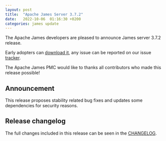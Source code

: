 ```yaml
---
layout: post
title:  "Apache James Server 3.7.2"
date:   2022-10-06  01:16:30 +0200
categories: james update
---
```


The Apache James developers are pleased to announce James server 3.7.2 release.

Early adopters can [download it][download], any issue can be reported on our issue [tracker][tracker].

The Apache James PMC would like to thanks all contributors who made this release possible!

## Announcement

This release proposes stability related bug fixes and updates some dependencies for security reasons.

## Release changelog

The full changes included in this release can be seen in the [CHANGELOG][CHANGELOG].

[CHANGELOG]: https://github.com/apache/james-project/blob/master/CHANGELOG.md#372---2022-10-06
[tracker]: https://issues.apache.org/jira/browse/JAMES
[download]: http://james.apache.org/download.cgi#Apache_James_Server
